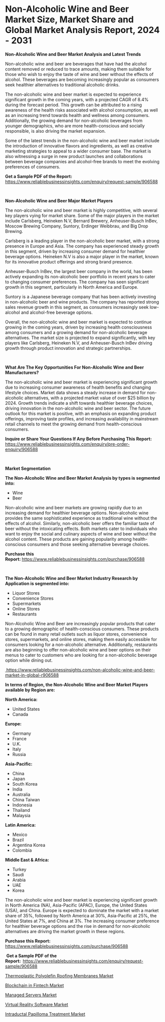 <p><h1>Non-Alcoholic Wine and Beer Market Size, Market Share and Global Market Analysis Report, 2024 - 2031</h1></p><p><strong>Non-Alcoholic Wine and Beer Market Analysis and Latest Trends</strong></p>
<p><p>Non-alcoholic wine and beer are beverages that have had the alcohol content removed or reduced to trace amounts, making them suitable for those who wish to enjoy the taste of wine and beer without the effects of alcohol. These beverages are becoming increasingly popular as consumers seek healthier alternatives to traditional alcoholic drinks.</p><p>The non-alcoholic wine and beer market is expected to experience significant growth in the coming years, with a projected CAGR of 8.4% during the forecast period. This growth can be attributed to a rising awareness of the health risks associated with alcohol consumption, as well as an increasing trend towards health and wellness among consumers. Additionally, the growing demand for non-alcoholic beverages from younger demographics, who are more health-conscious and socially responsible, is also driving the market expansion.</p><p>Some of the latest trends in the non-alcoholic wine and beer market include the introduction of innovative flavors and ingredients, as well as creative marketing strategies to appeal to a wider consumer base. The market is also witnessing a surge in new product launches and collaborations between beverage companies and alcohol-free brands to meet the evolving preferences of consumers.</p></p>
<p><strong>Get a Sample PDF of the Report:&nbsp;</strong> <a href="https://www.reliablebusinessinsights.com/enquiry/request-sample/906588">https://www.reliablebusinessinsights.com/enquiry/request-sample/906588</a></p>
<p>&nbsp;</p>
<p><strong>Non-Alcoholic Wine and Beer Major Market Players</strong></p>
<p><p>The non-alcoholic wine and beer market is highly competitive, with several key players vying for market share. Some of the major players in the market include Carlsberg, Heineken N.V, Bernard Brewery, Anheuser-Busch InBev, Moscow Brewing Company, Suntory, Erdinger Weibbrau, and Big Drop Brewing.</p><p>Carlsberg is a leading player in the non-alcoholic beer market, with a strong presence in Europe and Asia. The company has experienced steady growth in this segment, driven by increasing consumer demand for healthier beverage options. Heineken N.V is also a major player in the market, known for its innovative product offerings and strong brand presence.</p><p>Anheuser-Busch InBev, the largest beer company in the world, has been actively expanding its non-alcoholic beer portfolio in recent years to cater to changing consumer preferences. The company has seen significant growth in this segment, particularly in North America and Europe.</p><p>Suntory is a Japanese beverage company that has been actively investing in non-alcoholic beer and wine products. The company has reported strong sales revenue growth in this segment, as consumers increasingly seek low-alcohol and alcohol-free beverage options.</p><p>Overall, the non-alcoholic wine and beer market is expected to continue growing in the coming years, driven by increasing health consciousness among consumers and a growing demand for non-alcoholic beverage alternatives. The market size is projected to expand significantly, with key players like Carlsberg, Heineken N.V, and Anheuser-Busch InBev driving growth through product innovation and strategic partnerships.</p></p>
<p>&nbsp;</p>
<p><strong>What Are The Key Opportunities For Non-Alcoholic Wine and Beer Manufacturers?</strong></p>
<p><p>The non-alcoholic wine and beer market is experiencing significant growth due to increasing consumer awareness of health benefits and changing lifestyle choices. Market data shows a steady increase in demand for non-alcoholic alternatives, with a projected market value of over $25 billion by 2024. Growth trends indicate a shift towards healthier beverage choices, driving innovation in the non-alcoholic wine and beer sector. The future outlook for this market is positive, with an emphasis on expanding product offerings, improving taste profiles, and increasing availability in mainstream retail channels to meet the growing demand from health-conscious consumers.</p></p>
<p><strong>Inquire or Share Your Questions If Any Before Purchasing This Report:</strong> <a href="https://www.reliablebusinessinsights.com/enquiry/pre-order-enquiry/906588">https://www.reliablebusinessinsights.com/enquiry/pre-order-enquiry/906588</a></p>
<p>&nbsp;</p>
<p><strong>Market Segmentation</strong></p>
<p><strong>The Non-Alcoholic Wine and Beer Market Analysis by types is segmented into:</strong></p>
<p><ul><li>Wine</li><li>Beer</li></ul></p>
<p><p>Non-alcoholic wine and beer markets are growing rapidly due to an increasing demand for healthier beverage options. Non-alcoholic wine provides the same sophisticated experience as traditional wine without the effects of alcohol. Similarly, non-alcoholic beer offers the familiar taste of beer without the intoxicating effects. Both markets cater to individuals who want to enjoy the social and culinary aspects of wine and beer without the alcohol content. These products are gaining popularity among health-conscious consumers and those seeking alternative beverage choices.</p></p>
<p><strong>Purchase this Report:&nbsp;</strong><a href="https://www.reliablebusinessinsights.com/purchase/906588">https://www.reliablebusinessinsights.com/purchase/906588</a></p>
<p>&nbsp;</p>
<p><strong>The Non-Alcoholic Wine and Beer Market Industry Research by Application is segmented into:</strong></p>
<p><ul><li>Liquor Stores</li><li>Convenience Stores</li><li>Supermarkets</li><li>Online Stores</li><li>Restaurants</li></ul></p>
<p><p>Non-Alcoholic Wine and Beer are increasingly popular products that cater to a growing demographic of health-conscious consumers. These products can be found in many retail outlets such as liquor stores, convenience stores, supermarkets, and online stores, making them easily accessible for consumers looking for a non-alcoholic alternative. Additionally, restaurants are also beginning to offer non-alcoholic wine and beer options on their menus to cater to customers who are looking for a non-alcoholic beverage option while dining out.</p></p>
<p><a href="https://www.reliablebusinessinsights.com/non-alcoholic-wine-and-beer-market-in-global-r906588">&nbsp;https://www.reliablebusinessinsights.com/non-alcoholic-wine-and-beer-market-in-global-r906588</a></p>
<p><strong>In terms of Region, the Non-Alcoholic Wine and Beer Market Players available by Region are:</strong></p>
<p>
    <p> <strong> North America: </strong>
        <ul>
            <li>United States</li>
            <li>Canada</li>
        </ul>
        </p> 
    <p> <strong> Europe: </strong>
        <ul>
            <li>Germany</li>
            <li>France</li>
            <li>U.K.</li>
            <li>Italy</li>
            <li>Russia</li>
        </ul>
        </p> 
    <p> <strong> Asia-Pacific: </strong>
        <ul>
            <li>China</li>
            <li>Japan</li>
            <li>South Korea</li>
            <li>India</li>
            <li>Australia</li>
            <li>China Taiwan</li>
            <li>Indonesia</li>
            <li>Thailand</li>
            <li>Malaysia</li>
        </ul>
        </p> 
    <p> <strong> Latin America: </strong>
        <ul>
            <li>Mexico</li>
            <li>Brazil</li>
            <li>Argentina Korea</li>
            <li>Colombia</li>
        </ul>
        </p> 
    <p> <strong> Middle East & Africa: </strong>
        <ul>
            <li>Turkey</li>
            <li>Saudi</li>
            <li>Arabia</li>
            <li>UAE</li>
            <li>Korea</li>
        </ul>
    </p>
    </p>
<p><p>The non-alcoholic wine and beer market is experiencing significant growth in North America (NA), Asia-Pacific (APAC), Europe, the United States (USA), and China. Europe is expected to dominate the market with a market share of 35%, followed by North America at 30%, Asia-Pacific at 25%, the United States at 7%, and China at 3%. The increasing consumer preference for healthier beverage options and the rise in demand for non-alcoholic alternatives are driving the market growth in these regions.</p></p>
<p><strong>Purchase this Report: </strong><a href="https://www.reliablebusinessinsights.com/purchase/906588">https://www.reliablebusinessinsights.com/purchase/906588</a></p>
<p>&nbsp;<strong>Get a Sample PDF of the Report:&nbsp;&nbsp;</strong><a href="https://www.reliablebusinessinsights.com/enquiry/request-sample/906588">https://www.reliablebusinessinsights.com/enquiry/request-sample/906588</a></p>
<p><strong></strong></p>
<p><p><a href="https://github.com/seamusocallaghan/Market-Research-Report-List-1/blob/main/thermoplastic-polyolefin-roofing-membranes-market.md">Thermoplastic Polyolefin Roofing Membranes Market</a></p><p><a href="https://medium.com/@amelia.martin5698/blockchain-in-fintech-market-size-by-type-application-solutions-middleware-cbefefd876a6">Blockchain in Fintech Market</a></p><p><a href="https://medium.com/@bernadette.hunter4468/managed-servers-market-size-share-trends-analysis-report-by-product-cloud-based-on-premise-3860673360b8">Managed Servers Market</a></p><p><a href="https://medium.com/@emma.white454357/exploring-virtual-reality-software-market-dynamics-revenue-analysis-and-growth-projections-in-the-acb0e1ab71c3">Virtual Reality Software Market</a></p><p><a href="https://medium.com/@stephen.russell7684/global-intraductal-papilloma-treatment-market-size-is-expected-to-reach-at-a-cagr-of-11-3-136079f9acc6">Intraductal Papilloma Treatment Market</a></p></p>